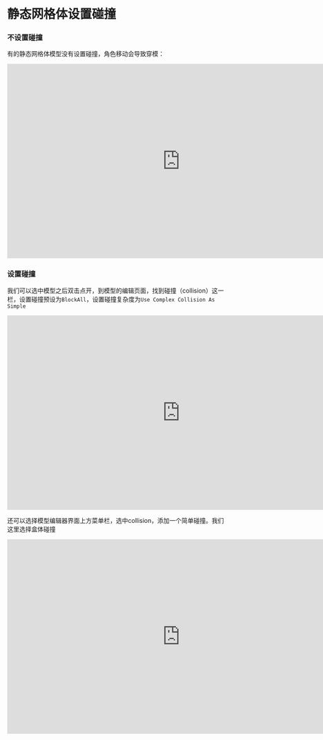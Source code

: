 # 静态网格体设置碰撞

### 不设置碰撞
有的静态网格体模型没有设置碰撞，角色移动会导致穿模：
<!-- 原生视频嵌入示例 -->
<!-- <video src="./video/collision-1.mp4" controls width="600"></video> -->

<!-- B站嵌入示例 -->
<!-- <iframe src="//player.bilibili.com/player.html?bvid=BV18dK3edEGR" scrolling="no" border="0" frameborder="no" width="800" height="450" framespacing="0" allowfullscreen="true"></iframe> -->

<!-- 优酷嵌入 -->
<iframe src="https://player.youku.com/embed/XNjQ2MjE4NDYxNg" scrolling="no" border="0" frameborder="no" width="800" height="450" framespacing="0" allowfullscreen="true"></iframe>

### 设置碰撞
我们可以选中模型之后双击点开，到模型的编辑页面，找到碰撞（collision）这一栏，设置碰撞预设为`BlockAll`，设置碰撞复杂度为`Use Complex Collision As Simple`
<!-- <video src="./video/collision-2.mp4" controls width="600"></video> -->
<iframe src="https://player.youku.com/embed/XNjQ2OTg3NzYxMg" scrolling="no" border="0" frameborder="no" width="800" height="450" framespacing="0" allowfullscreen="true"></iframe>

还可以选择模型编辑器界面上方菜单栏，选中collision，添加一个简单碰撞。我们这里选择盒体碰撞

<!-- <video src="./video/collision-3.mp4" controls width="600"></video> -->
<iframe src="https://player.youku.com/embed/XNjQ2MjE5MjAxMg" scrolling="no" border="0" frameborder="no" width="800" height="450" framespacing="0" allowfullscreen="true"></iframe>
